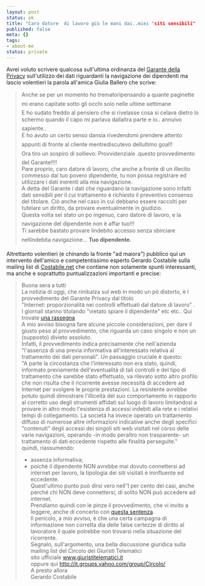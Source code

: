 ```yaml
--- 
layout: post
status: ok
title: "Caro datore  di lavoro giù le mani dai..miei "siti sensibili"
published: false
meta: {}
tags: 
- about-me
status: private
---
```

Avrei voluto scrivere qualcosa sull'ultima ordinanza del [Garante della Privacy](http://www.garanteprivacy.it/garante/doc.jsp?ID=1229854) sull'utilizzo dei dati riguardanti la navigazione dei dipendenti ma lascio volentieri la parola all'amica Giulia Ballero che scrive:

> Anche se per un momento ho trematoripensando a quante paginette mi erano capitate sotto gli occhi solo nelle ultime settimane   
> E ho sudato freddo al pensiero che si rivelasse cosa si celava dietro lo schermo quando il capo mi parlava dallaltra parte e io.. annuivo sapiente..  
> E ho avuto un certo senso dansia rivedendomi prendere attento appunti di fronte al cliente mentrediscutevo dellultimo goal!!  
> Ora tiro un sospiro di sollievo: Provvidenziale .questo provvedimento del Garante!!!!  
> Pare proprio, caro datore di lavoro, che anche a fronte di un illecito commesso dal tuo povero dipendente, tu non possa registrare ed utilizzare i dati inerenti alla mia navigazione.  
> A detta del Garante i dati che riguardano la navigazione sono infatti dati sensibili per il cui trattamento è richiesto il preventivo consenso del titolare. Ciò anche nel caso in cui debbano essere raccolti per tutelare un diritto,  da provare eventualmente in giudizio.  
> Questa volta sei stato un po ingenuo, caro datore di lavoro, e la navigazione del dipendente non è affar tuo!!!  
> Ti sarebbe bastato provare lindebito accesso senza sbirciare nellindebita navigazione...
> **Tuo dipendente.**
  
Altrettanto volentieri (e chinando la fronte "ad maiora") pubblico qui un intervento dell'amico e competentissimo esperto Gerardo Costabile sulla mailing list di [Costabile.net](hjttp://www.costabile.net) che contiene non solamente spunti interessanti, ma anche e soprattutto puntualizzazioni importanti e precise:  

> Buona sera a tutti  
> La notizia di oggi, che rimbalza sul web in modo un pò distorto, è l provvedimento del Garante Privacy dal titolo  
"Internet: proporzionalità nei controlli effettuati dal datore di lavoro" .  
>I giornali stanno titolando "vietato spiare il dipendente" etc etc.. Qui trovate [una rassegna](http://snipurl.com/mldh)  
> A mio avviso bisogna fare alcune piccole considerazioni, per dare il giusto peso al provvedimento, che riguarda un caso singolo e non un (supposto) divieto assoluto.  
> Infatti, il provvedimento indica precisamente che nell'azienda "l'assenza di una previa informativa
all'interessato relativa al trattamento dei dati personali". 
> Un passaggio cruciale è questo:  
> "A parte la circostanza che l'interessato non era stato, quindi, informato  previamente dell'eventualità di tali controlli e del tipo di trattamento che  sarebbe stato effettuato, va rilevato sotto altro profilo che non risulta  che il ricorrente avesse necessità di accedere ad Internet per svolgere le  proprie prestazioni.
> La resistente avrebbe potuto quindi dimostrare l'illiceità del suo comportamento in rapporto al corretto uso degli strumenti affidati sul luogo di lavoro limitandosi a provare in altro modo l'esistenza di accessi indebiti alla rete e i relativi tempi di collegamento. La società ha invece operato un trattamento diffuso di numerose altre informazioni indicative anche degli specifici "contenuti" degli accessi dei singoli siti web visitati nel corso delle varie navigazioni, operando -in modo peraltro non trasparente- un trattamento di  dati eccedente rispetto alle finalità perseguite."  
> quindi, riassumendo:  
> - assenza informativa;  
> - poichè il dipendente NON avrebbe mai dovuto connettersi ad internet per lavoro, la tipologia dei siti visitati è ininfluente ed eccedente.  
> Quest'ultimo punto può dirsi vero nell'1 per cento dei casi, anche perché chi NON deve connettersi, di solito NON può accedere ad internet.  
> Prendiamo quindi con le pinze il provvedimento, che vi invito a leggere, anche di concerto con [questa sentenza](http://www.infoius.it/sentenze/cass_2002/cassazione_s4746_02.asp ).    
> Il pericolo, a mio avviso, è che una certa campagna di informazione non corretta dia delle false certezze di diritto al lavoratore il quale potrebbe non trovarsi nella situazione del ricorrente.  
> Segnalo, sull'argomento, una bella discussione giuridica sulla mailing list del Circolo dei Giuristi Telematici  
sito ufficiale www.giuristitelematici.it  
> oppure qui http://it.groups.yahoo.com/group/Circolo/  
> A presto allora  
> Gerardo Costabile  
